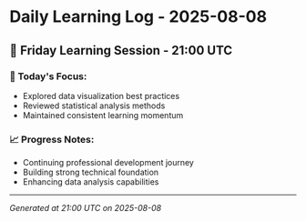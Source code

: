 # Daily Learning Log - 2025-08-08

## 📅 Friday Learning Session - 21:00 UTC

### 🎯 Today's Focus:
- Explored data visualization best practices
- Reviewed statistical analysis methods
- Maintained consistent learning momentum

### 📈 Progress Notes:
- Continuing professional development journey
- Building strong technical foundation
- Enhancing data analysis capabilities

---
*Generated at 21:00 UTC on 2025-08-08*
